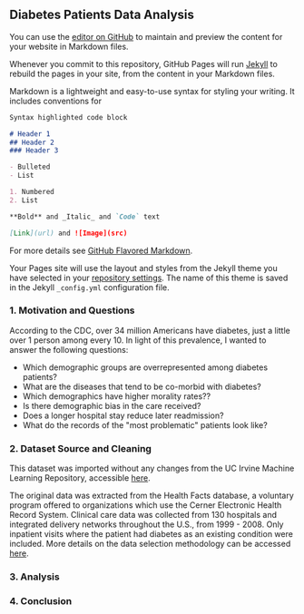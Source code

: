 ## Diabetes Patients Data Analysis

You can use the [editor on GitHub](https://github.com/tapatia/dats6103_p3/edit/main/README.md) to maintain and preview the content for your website in Markdown files.

Whenever you commit to this repository, GitHub Pages will run [Jekyll](https://jekyllrb.com/) to rebuild the pages in your site, from the content in your Markdown files.

Markdown is a lightweight and easy-to-use syntax for styling your writing. It includes conventions for

```markdown
Syntax highlighted code block

# Header 1
## Header 2
### Header 3

- Bulleted
- List

1. Numbered
2. List

**Bold** and _Italic_ and `Code` text

[Link](url) and ![Image](src)
```
For more details see [GitHub Flavored Markdown](https://guides.github.com/features/mastering-markdown/).

Your Pages site will use the layout and styles from the Jekyll theme you have selected in your [repository settings](https://github.com/tapatia/dats6103_p3/settings). The name of this theme is saved in the Jekyll `_config.yml` configuration file.



### 1. Motivation and Questions

According to the CDC, over 34 million Americans have diabetes, just a little over 1 person among every 10.
In light of this prevalence, I wanted to answer the following questions:

- Which demographic groups are overrepresented among diabetes patients?
- What are the diseases that tend to be co-morbid with diabetes?
- Which demographics have higher morality rates??
- Is there demographic bias in the care received?
- Does a longer hospital stay reduce later readmission?
- What do the records of the "most problematic" patients look like?


### 2. Dataset Source and Cleaning 

This dataset was imported without any changes from the UC Irvine Machine Learning Repository, accessible [here](https://archive.ics.uci.edu/ml/datasets/Diabetes+130-US+hospitals+for+years+1999-2008).

The original data was extracted from the Health Facts database, a voluntary program offered to organizations which use the Cerner Electronic Health Record System. Clinical care data was collected from 130 hospitals and integrated delivery networks throughout the U.S., from 1999 - 2008. Only inpatient visits where the patient had diabetes as an existing condition were included. More details on the data selection methodology can be accessed [here](https://www.hindawi.com/journals/bmri/2014/781670/).



### 3. Analysis



### 4. Conclusion





